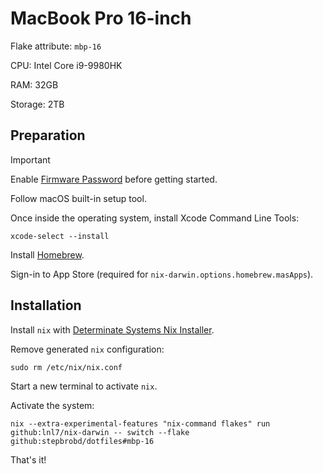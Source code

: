 # MacBook Pro 16-inch

Flake attribute: `mbp-16`

CPU: Intel Core i9-9980HK

RAM: 32GB

Storage: 2TB

## Preparation

> [!Important]
> Enable [Firmware Password](https://support.apple.com/en-us/HT204455) before getting started.

Follow macOS built-in setup tool.

Once inside the operating system, install Xcode Command Line Tools:

```shell
xcode-select --install
```

Install [Homebrew](https://brew.sh).

Sign-in to App Store (required for `nix-darwin.options.homebrew.masApps`).

## Installation

Install `nix` with [Determinate Systems Nix Installer](https://github.com/determinatesystems/nix-installer).

Remove generated `nix` configuration:

```shell
sudo rm /etc/nix/nix.conf
```

Start a new terminal to activate `nix`.

Activate the system:

```shell
nix --extra-experimental-features "nix-command flakes" run github:lnl7/nix-darwin -- switch --flake github:stepbrobd/dotfiles#mbp-16
```

That's it!
